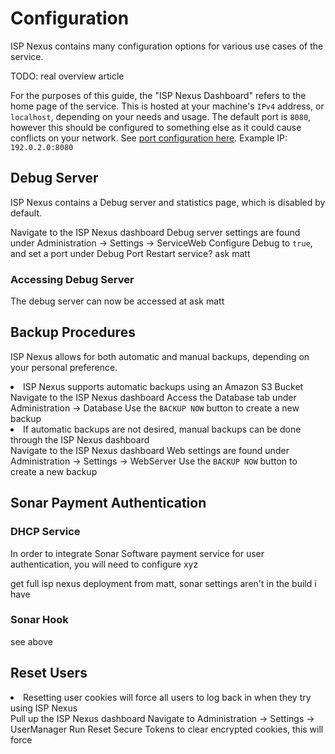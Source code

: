 # Configuration

ISP Nexus contains many configuration options for various use cases of the service.

<warning>TODO: real overview article</warning>

<tip>
    For the purposes of this guide, the "ISP Nexus Dashboard" refers to the home page of the service.
    This is hosted at your machine's <code>IPv4</code> address, or <code>localhost</code>, depending on your needs and usage.
    The default port is <code>8080</code>, however this should be configured to something else as it could
    cause conflicts on your network. See <a href="Installation.md#first-deployment">port configuration here</a>.
    Example IP: <code>192.0.2.0:8080</code>
</tip>

## Debug Server

ISP Nexus contains a Debug server and statistics page, which is disabled by default.

<procedure title="Enabling Debug Server">
<step>Navigate to the ISP Nexus dashboard</step>
<step>Debug server settings are found under <control>Administration → Settings → ServiceWeb</control></step>
<step>Configure <control>Debug</control> to <code>true</code>, and set a port under <control>Debug Port</control></step>
<step>Restart service? <warning>ask matt</warning></step>
</procedure>

### Accessing Debug Server

The debug server can now be accessed at
<warning>ask matt</warning>

## Backup Procedures

ISP Nexus allows for both automatic and manual backups, depending on
your personal preference.

<procedure title="Automatic Backups">
<list>
<li>ISP Nexus supports automatic backups using an Amazon S3 Bucket</li>
</list>
<step>Navigate to the ISP Nexus dashboard</step>
<step>Access the Database tab under <control>Administration → Database</control></step>
<step>Use the <code>BACKUP NOW</code> button to create a new backup</step>
</procedure>

<procedure title="Manual Backups">
<list>
<li>If automatic backups are not desired, manual backups can be done through the ISP Nexus dashboard</li>
</list>
<step>Navigate to the ISP Nexus dashboard</step>
<step>Web settings are found under <control>Administration → Settings → WebServer</control></step>
<step>Use the <code>BACKUP NOW</code> button to create a new backup</step>
</procedure>

## Sonar Payment Authentication

### DHCP Service

In order to integrate Sonar Software payment service for user authentication,
you will need to configure xyz

<warning>get full isp nexus deployment from matt, sonar settings aren't in the build i have</warning>

### Sonar Hook

see above

## Reset Users

<procedure title="Clearing user cookies in ISP Nexus">
<list>
<li>Resetting user cookies will force all users to log back in when they try using ISP Nexus</li>
</list>
<step>Pull up the ISP Nexus dashboard</step>
<step>Navigate to <control>Administration → Settings → UserManager</control></step>
<step>Run <control>Reset Secure Tokens</control> to clear encrypted cookies, this will force
</step>
</procedure>